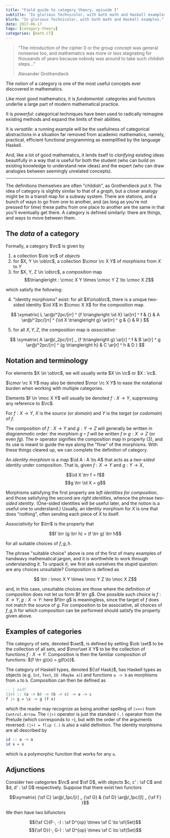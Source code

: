 ```yaml
---
title: "Field guide to category theory, episode I"
subtitle: "In glorious Technicolor, with both math and Haskell examples."
blurb: "In glorious Technicolor, with both math and Haskell examples."
date: 2017-06-17
tags: [category-theory]
categories: [math.CT]
---
```


>  “The introduction of the cipher 0 or the group concept was general nonsense too, and mathematics was more or less stagnating for thousands of years because nobody was around to take such childish steps…”
>  <footer>Alexander Grothendieck</footer>

The notion of a category is one of the most useful concepts ever discovered in mathematics. 

Like most good mathematics, it is *fundamental*: categories and functors underlie a large part of modern mathematical practice. 

It is *powerful*: categorical techniques have been used to radically reimagine existing methods and expand the limits of their abilities.

It is *versatile*: a running example will be the usefulness of categorical abstractions in a situation far removed from academic mathematics, namely, practical, efficient functional programming as exemplified by the language Haskell. 

And, like a lot of good mathematics, it lends itself to *clarifying* existing ideas beautifully in a way that is useful for both the student (who can build on existing knowledge to understand new ideas) and the expert (who can draw analogies between seemingly unrelated concepts).

----

The definitions themselves are often "childish", as Grothendieck put it. The idea of category is slightly similar to that of a *graph*, but a closer analogy might be to a transit map for a subway system. There are stations, and a bunch of ways to go from one to another, and (as long as you're not pressed for time) these paths from one place to another are the same in that you'll eventually get there. A category is defined similarly: there are things, and ways to move between them. 

## The *data* of a category

Formally, a category $\rc$ is given by

1. a collection $\ob \rc$ of *objects*
2. for $X, Y \in \ob\rc$, a collection $\cmor \rc X Y$ of *morphisms* from $X$ to $Y$
3. for $X, Y, Z \in \ob\rc$, a *composition* map $$\triangleright : \cmoc X Y \times \cmoc Y Z \to \cmoc X Z$$

which satisfy the following:

4. "identity morphisms" exist: for all $X\in\ob\rc$, there is a unique two-sided identity $\id X$ in $\cmoc X X$ for the composition map.

$$
\xymatrix{
  L \ar@/^2pc/[rr] ^ {f \triangleright \id X} 
    \ar[rr] ^ f 
& {}
& A \ar@/^2pc/[rr] ^ {\id X \triangleright g} 
    \ar[rr] ^ g
& {}
& R 
}
$$

5. for all $X,Y,Z$, the composition map is *associative*:

$$
\xymatrix{
  A \ar@/_2pc/[rr] _ {f \triangleright g} 
    \ar[r] ^ f 
& B \ar[r] ^ g 
    \ar@/^2pc/[rr] ^ {g \triangleright h}
& C \ar[r] ^ h & D
}
$$

## Notation and terminology

For elements $X \in \ob\rc$, we will usually write $X \in \rc$ or $X : \rc$. 

$\cmor \rc X Y$ may also be denoted $\mor \rc X Y$ to ease the notational burden when working with multiple categories. 

Elements $f \in \moc X Y$ will usually be denoted $f : X \to Y$, suppressing any reference to $\rc$. 

For $f:X\to Y$, $X$ is the *source* (or *domain*) and $Y$ is the *target* (or *codomain*) of $f$.

The composition of $f : X \to Y$ and $g : Y \to Z$ will generally be written in *diagrammatic* order: the morphism  $g \circ f$ will be written $f \triangleright g : X \to Z$ (or even $fg$). The $\triangleright$ operator signifies the composition map in property (3), and its use is meant to guide the eye along the "flow" of the morphisms. With these things cleared up, we can complete the definition of category.

An *identity morphism* is a map $\id A : A \to A$ that acts as a *two-sided identity* under composition. That is, given $f : X \to Y$ and $g:Y\to X$, 

$$\id X \trr f = f$$
$$g  \trr \id X = g$$

Morphisms satisfying the first property are *left identities for composition*, and those satisfying the second are *right identities*, whence the phrase *two-sided identity*. (One-sided identities will be useful later, and the notion is a useful one to understand.) Usually, an identity morphism for $X$ is one that does "nothing", often sending each piece of $X$ to itself.


*Associativity* for $\trr$ is the property that 

$$f \trr (g \trr h) = (f \trr g) \trr h$$

for all suitable choices of $f, g, h$. 

The phrase "suitable choice" above is one of the first of many examples of handwavy mathematical jargon, and it is worthwhile to work through understanding it. To unpack it, we first ask ourselves the stupid question: are any choices unsuitable? Composition is defined as 

$$ \trr : \moc X Y \times \moc Y Z \to \moc X Z$$

and, in this case, unsuitable choices are those where the definition of
composition does not let us form $f \trr g$. One possible such choice is $f : X
\to Y, g : X \to Y$: here $f\trr g$ is meaningless, since the target of $f$
does not match the source of $g$. For composition to be associative, all
choices of $f,g,h$ for which composition can be performed should satisfy the
property given above.

## Examples of categories

The category of sets, denoted $\set$, is defined by setting $\ob \set$ to be
the collection of all sets, and $\mor\set X Y$ to be the collection of
functions $f : X \to Y$. Composition is then the familiar composition of
functions: $(f \trr g)(x) = g(f(x))$.

The category of Haskell types, denoted ${\sf Hask}$, has Haskell types as
objects (e.g. `Int`, `Text`, `IO (Maybe a)`) and functions `a -> b` as
morphisms from `a` to `b`. Composition can then be defined as 

```haskell
-- | asdf
(|>) :: (a -> b) -> (b -> c) -> a -> c
f |> g = \x -> g (f x)
```

which the reader may recognize as being another spelling of `(>>>)` from
`Control.Arrow`. The `(|>)` operator is just the standard `(.)` operator from
the Prelude (which corresponds to $\circ$), but with the order of the arguments
reversed: `(|>) = flip (.)` is also a valid definition. The identity morphisms
are all described by

```haskell
id :: a -> a
id x = x
```

which is a polymorphic function that works for any `a`.

## Adjunctions

Consider two categories $\rc$ and $\sf D$, with objects $c, c' : \sf C$ and $d,
d' : \sf D$ respectively. Suppose that there exist two functors

$$\xymatrix{
{\sf C} \ar@/_1pc/[r] _ {\sf G} & {\sf D} \ar@/_1pc/[l] _ {\sf F}
}$$

We then have two bifunctors

$${\sf C}(F-, -) : \sf D^{op} \times \sf C \to \sf{Set}$$
$${\sf D}(-, G-) : \sf D^{op} \times \sf C \to \sf{Set}$$
